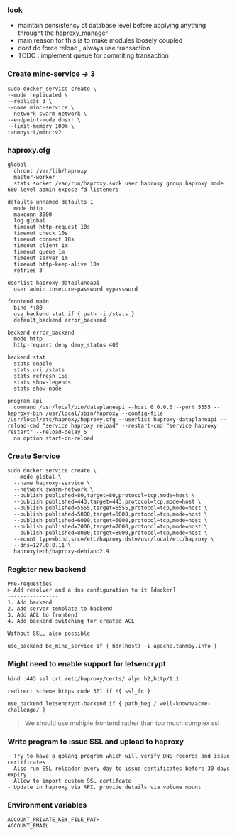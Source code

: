 ### look
- maintain consistency at database level before applying anything throught the haproxy_manager
- main reason for this is to make modules loosely coupled
- dont do force reload , always use transaction
- TODO : implement queue for commiting transaction


### Create minc-service -> 3
```
sudo docker service create \
--mode replicated \
--replicas 3 \
--name minc-service \
--network swarm-network \
--endpoint-mode dnsrr \
--limit-memory 100m \
tanmoysrt/minc:v2
```

### haproxy.cfg
```
global
  chroot /var/lib/haproxy
  master-worker
  stats socket /var/run/haproxy.sock user haproxy group haproxy mode 660 level admin expose-fd listeners

defaults unnamed_defaults_1
  mode http
  maxconn 3000
  log global
  timeout http-request 10s
  timeout check 10s
  timeout connect 10s
  timeout client 1m
  timeout queue 1m
  timeout server 1m
  timeout http-keep-alive 10s
  retries 3

userlist haproxy-dataplaneapi
  user admin insecure-password mypassword

frontend main
  bind *:80
  use_backend stat if { path -i /stats }
  default_backend error_backend

backend error_backend
  mode http
  http-request deny deny_status 400

backend stat
  stats enable
  stats uri /stats
  stats refresh 15s
  stats show-legends
  stats show-node

program api
  command /usr/local/bin/dataplaneapi --host 0.0.0.0 --port 5555 --haproxy-bin /usr/local/sbin/haproxy --config-file /usr/local/etc/haproxy/haproxy.cfg --userlist haproxy-dataplaneapi --reload-cmd "service haproxy reload" --restart-cmd "service haproxy restart" --reload-delay 5
  no option start-on-reload
```
### Create Service
```
sudo docker service create \
  --mode global \
  --name haproxy-service \
  --network swarm-network \
  --publish published=80,target=80,protocol=tcp,mode=host \
  --publish published=443,target=443,protocol=tcp,mode=host \
  --publish published=5555,target=5555,protocol=tcp,mode=host \
  --publish published=5000,target=5000,protocol=tcp,mode=host \
  --publish published=6000,target=6000,protocol=tcp,mode=host \
  --publish published=7000,target=7000,protocol=tcp,mode=host \
  --publish published=8000,target=8000,protocol=tcp,mode=host \
  --mount type=bind,src=/etc/haproxy,dst=/usr/local/etc/haproxy \
  --dns=127.0.0.11 \
  haproxytech/haproxy-debian:2.9
```

### Register new backend
```
Pre-requesties
> Add resolver and a dns configuration to it [docker]
----------------
1. Add backend
2. Add server template to backend
3. Add ACL to frontend
4. Add backend switching for created ACL

Without SSL, also possible

use_backend be_minc_service if { hdr(host) -i apache.tanmoy.info }
```

### Might need to enable support for letsencrypt
```
bind :443 ssl crt /etc/haproxy/certs/ alpn h2,http/1.1

redirect scheme https code 301 if !{ ssl_fc }

use_backend letsencrypt-backend if { path_beg /.well-known/acme-challenge/ }
```

> We should use multiple frontend rather than too much complex ssl

### Write program to issue SSL and upload to haproxy
```
- Try to have a golang program which will verify DNS records and issue certificates
- Also run SSL reloader every day to issue certificates before 30 days expiry
- Allow to import custom SSL certifcate
- Update in haproxy via API. provide details via volume mount
```


### Environment variables
```
ACCOUNT_PRIVATE_KEY_FILE_PATH
ACCOUNT_EMAIL
```